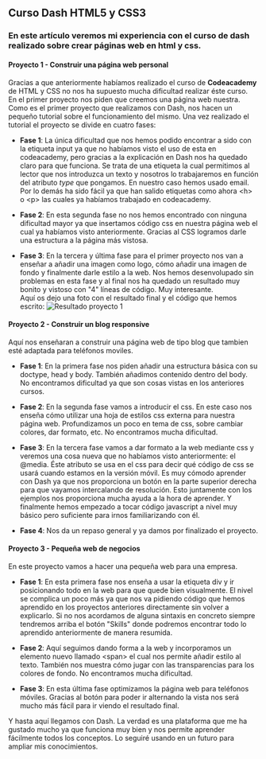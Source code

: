## Curso Dash HTML5 y CSS3


### En este artículo veremos mi experiencia con el curso de dash realizado sobre crear páginas web en html y css.


#### Proyecto 1 - Construir una página web personal
Gracias a que anteriormente habíamos realizado el curso de **Codeacademy** de HTML y CSS no nos ha supuesto mucha dificultad realizar éste curso.  
En el primer proyecto nos piden que creemos una página web nuestra. Como es el primer proyecto que realizamos con Dash, nos hacen un pequeño tutorial sobre el funcionamiento del mismo. Una vez realizado el tutorial el proyecto se divide en cuatro fases:
- **Fase 1**: La única dificultad que nos hemos podido encontrar a sido con la etiqueta input ya que no habíamos visto el uso de esta en codeacademy, pero gracias a la explicación en Dash nos ha quedado claro para que funciona. Se trata de una etiqueta la cual permitimos al lector que nos introduzca un texto y nosotros lo trabajaremos en función del atributo *type* que pongamos. En nuestro caso hemos usado email. Por lo demás ha sido fácil ya que han salido etiquetas como ahora \<h\> o \<p\> las cuales ya habíamos trabajado en codeacademy.  


- **Fase 2**: En esta segunda fase no nos hemos encontrado con ninguna dificultad mayor ya que insertamos código css en nuestra página web el cual ya habíamos visto anteriormente. Gracias al CSS logramos darle una estructura a la página más vistosa.


- **Fase 3**: En la tercera y última fase para el primer proyecto nos van a enseñar a añadir una imagen como logo, cómo añadir una imagen de fondo y finalmente darle estilo a la web. Nos hemos desenvolupado sin problemas en esta fase y al final nos ha quedado un resultado muy bonito y vistoso con "4" líneas de código. Muy interesante.  
Aquí os dejo una foto con el resultado final y el código que hemos escrito:
![Resultado proyecto 1](http://i66.tinypic.com/jze5o4.jpg)


#### Proyecto 2 - Construir un blog responsive
Aquí nos enseñaran a construir una página web de tipo blog que tambien esté adaptada para teléfonos moviles.
- **Fase 1**: En la primera fase nos piden añadir una estructura básica con su doctype, head y body. También añadimos contenido dentro del body. No encontramos dificultad ya que son cosas vistas en los anteriores cursos.


- **Fase 2**: En la segunda fase vamos a introducir el css. En este caso nos enseña cómo utilizar una hoja de estilos css externa para nuestra página web. Profundizamos un poco en tema de css, sobre cambiar colores, dar formato, etc. No encontramos mucha dificultad.


- **Fase 3**: En la tercera fase vamos a dar formato a la web mediante css y veremos una cosa nueva que no habíamos visto anteriormente: el @media. Éste atributo se usa en el css para decir qué código de css se usará cuando estamos en la versión móvil. Es muy cómodo aprender con Dash ya que nos proporciona un botón en la parte superior derecha para que vayamos intercalando de resolución. Esto juntamente con los ejemplos nos proporciona mucha ayuda a la hora de aprender. Y finalmente hemos empezado a tocar código javascript a nivel muy básico pero suficiente para irnos familiarizando con él.


- **Fase 4**: Nos da un repaso general y ya damos por finalizado el proyecto.  


#### Proyecto 3 - Pequeña web de negocios
En este proyecto vamos a hacer una pequeña web para una empresa.  
- **Fase 1**: En esta primera fase nos enseña a usar la etiqueta div y ir posicionando todo en la web para que quede bien visualmente. El nivel se complica un poco más ya que nos va pidiendo código que hemos aprendido en los proyectos anteriores directamente sin volver a explicarlo. Si no nos acordamos de alguna sintaxis en concreto siempre tendremos arriba el botón "Skills" donde podremos encontrar todo lo aprendido anteriormente de manera resumida.

- **Fase 2**: Aquí seguimos dando forma a la web y incorporamos un elemento nuevo llamado \<span\> el cual nos permite añadir estilo al texto. También nos muestra cómo jugar con las transparencias para los colores de fondo. No encontramos mucha dificultad.

- **Fase 3**: En esta última fase optimizamos la página web para teléfonos móviles. Gracias al botón para poder ir alternando la vista nos será mucho más fácil para ir viendo el resultado final.


Y hasta aquí llegamos con Dash. La verdad es una plataforma que me ha gustado mucho ya que funciona muy bien y nos permite aprender fácilmente todos los conceptos. Lo seguiré usando en un futuro para ampliar mis conocimientos.
